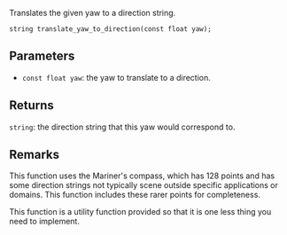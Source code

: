 Translates the given yaw to a direction string.

```nvgt
string translate_yaw_to_direction(const float yaw);
```

## Parameters

* `const float yaw`: the yaw to translate to a direction.

## Returns

`string`: the direction string that this yaw would correspond to.

## Remarks

This function uses the Mariner's compass, which has 128 points and has some direction strings not typically scene outside specific applications or domains. This function includes these rarer points for completeness.

This function is a utility function provided so that it is one less thing you need to implement.